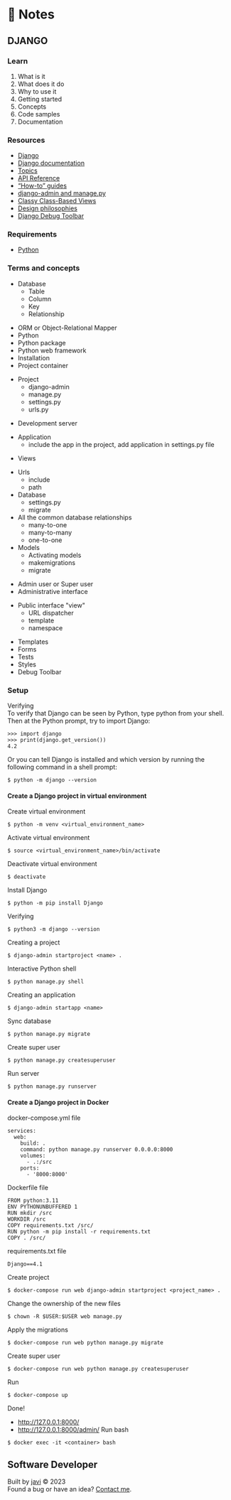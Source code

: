 # :memo: Notes
## DJANGO
### Learn
1. What is it
2. What does it do
3. Why to use it
4. Getting started
5. Concepts
6. Code samples
7. Documentation
### Resources
- [Django](https://www.djangoproject.com/)
- [Django documentation](https://docs.djangoproject.com/)
- [Topics](https://docs.djangoproject.com/en/4.2/topics/)
- [API Reference](https://docs.djangoproject.com/en/4.2/ref/)
- [“How-to” guides](https://docs.djangoproject.com/en/4.2/howto/)
- [django-admin and manage.py](https://docs.djangoproject.com/en/4.2/ref/django-admin/)
- [Classy Class-Based Views](https://ccbv.co.uk/)
- [Design philosophies](https://docs.djangoproject.com/en/4.2/misc/design-philosophies/)
- [Django Debug Toolbar](https://django-debug-toolbar.readthedocs.io/)
### Requirements
- [Python](https://www.python.org/)
### Terms and concepts
* Database
  - Table
  - Column
  - Key
  - Relationship
- ORM or Object-Relational Mapper
- Python
- Python package
- Python web framework
- Installation
- Project container
* Project
  - django-admin
  - manage.py
  - settings.py
  - urls.py
- Development server
* Application
  - include the app in the project, add application in settings.py file
- Views
* Urls
  - include
  - path
* Database
  - settings.py
  - migrate
* All the common database relationships
  - many-to-one
  - many-to-many
  - one-to-one
* Models
  - Activating models
  - makemigrations
  - migrate
- Admin user or Super user
- Administrative interface
* Public interface "view"
  - URL dispatcher
  - template
  - namespace
- Templates
- Forms
- Tests
- Styles
- Debug Toolbar
### Setup
Verifying  
To verify that Django can be seen by Python, type python from your shell. Then at the Python prompt, try to import Django:
```
>>> import django
>>> print(django.get_version())
4.2
```
Or you can tell Django is installed and which version by running the following command in a shell prompt:
```
$ python -m django --version
```
#### Create a Django project in virtual environment
Create virtual environment
```
$ python -m venv <virtual_environment_name>
```
Activate virtual environment
```
$ source <virtual_environment_name>/bin/activate
```
Deactivate virtual environment
```
$ deactivate
```
Install Django
```
$ python -m pip install Django
```
Verifying
```
$ python3 -m django --version
```
Creating a project
```
$ django-admin startproject <name> .
```
Interactive Python shell
```
$ python manage.py shell
```
Creating an application
```
$ django-admin startapp <name>
```
Sync database
```
$ python manage.py migrate
```
Create super user
```
$ python manage.py createsuperuser
```
Run server
```
$ python manage.py runserver
```
#### Create a Django project in Docker
docker-compose.yml file
```
services:
  web:
    build: .
    command: python manage.py runserver 0.0.0.0:8000
    volumes:
      - .:/src
    ports:
      - '8000:8000'
```
Dockerfile file
```
FROM python:3.11
ENV PYTHONUNBUFFERED 1
RUN mkdir /src
WORKDIR /src
COPY requirements.txt /src/
RUN python -m pip install -r requirements.txt
COPY . /src/
```
requirements.txt file
```
Django==4.1
```
Create project
```
$ docker-compose run web django-admin startproject <project_name> .
```
Change the ownership of the new files
```
$ chown -R $USER:$USER web manage.py
```
Apply the migrations
```
$ docker-compose run web python manage.py migrate
```
Create super user
```
$ docker-compose run web python manage.py createsuperuser
```
Run
```
$ docker-compose up
```
Done!
- http://127.0.0.1:8000/
- http://127.0.0.1:8000/admin/
Run bash
```
$ docker exec -it <container> bash
```
## Software Developer
Built by [javi](https://github.com/javi0x00/) :copyright: 2023  
Found a bug or have an idea? [Contact me](https://www.linkedin.com/in/javi0x00/).
